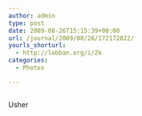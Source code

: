 ```yaml
---
author: admin
type: post
date: 2009-08-26T15:15:39+00:00
url: /journal/2009/08/26/172172822/
yourls_shorturl:
  - http://lobban.org/i/2k
categories:
  - Photos

---
```

<div class="figure">
  <img src="http://andy.lobban.org/photo/1280/172172822/1/tumblr_kozp23jts41qzrl7b" alt="" />
</div>

Usher